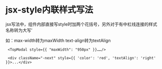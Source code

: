 # jsx-style内联样式写法

jsx写法中，组件内部直接写style时加两个花括号，另外对于有中杠线连接的样式名称转为大写’

如：max-width转为maxWidth    text-align转为textAlign

```
 <TopModal style={{ "maxWidth": "950px" }}……/>

 <div className="-next" style={{ 'color': 'red', 'textAlign': 'right' }}>...</div>
```



